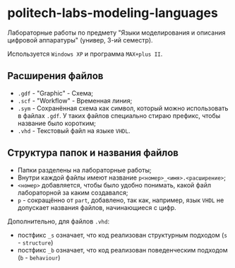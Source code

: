 # politech-labs-modeling-languages

Лабораторные работы по предмету "Языки моделирования и описания цифровой аппаратуры" (универ, 3-ий семестр).

Используется `Windows XP` и программа `MAX+plus II`.

## Расширения файлов

- `.gdf` - "Graphic" - Схема;
- `.scf` - "Workflow" - Временная линия;
- `.sym` - Сохранённая схема как символ, который можно использовать в файлах `.gdf`. У таких файлов специально стираю префикс, чтобы название было коротким;
- `.vhd` - Текстовый файл на языке `VHDL`.

## Структура папок и названия файлов

- Папки разделены на лабораторные работы;
- Внутри каждой файлы имеют название `p<номер>_<имя>.<расширение>`;
- `<номер>` добавляется, чтобы было удобно понимать, какой файл лабораторной за каким создавался;
- `p` - сокращённо от `part`, добавлено, так как, например, язык `VHDL` не допускает названия файлов, начинающиеся с цифр.

Дополнительно, для файлов `.vhd`:

- постфикс `_s` означает, что код реализован структурным подходом (`s` - `structure`)
- постфикс `_b` означает, что код реализован поведенческим подходом (`b` - `behaviour`)
